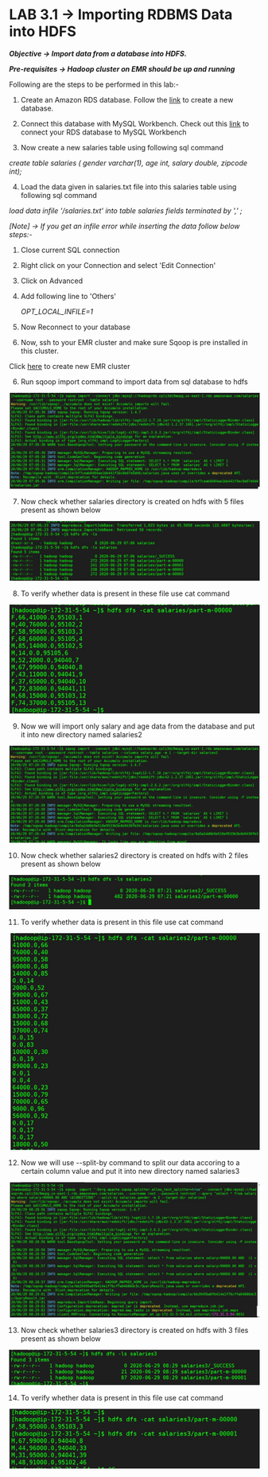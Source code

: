 # LAB 3.1 -> Importing RDBMS Data into HDFS

***Objective -> Import data from a database into HDFS.***

***Pre-requisites -> Hadoop cluster on EMR should be up and running***

Following are the steps to be performed in this lab:-

1. Create an Amazon RDS database. Follow the [link](https://github.com/prem1204/Pranay-CDAC/blob/aws-cloud/aws-services/rds-create-database.md) to create a new database.

2. Connect this database with MySQL Workbench. Check out this [link](https://github.com/prem1204/Pranay-CDAC/blob/aws-cloud/aws-services/rds-connect-db.md) to connect your RDS database to MySQL Workbench
   
3. Now create a new salaries table using following sql command

*create table salaries (
gender varchar(1),
age int,
salary double,
zipcode int);*

4. Load the data given in salaries.txt file into this salaries table using following sql command

*load data infile '<path-to-file>/salaries.txt' into table salaries fields terminated by ',' ;*

*[Note] -> If you get an infile error while inserting the data follow below steps:-*

   1.  Close current SQL connection
   2.  Right click on your Connection and select 'Edit Connection'
   3.  Click on Advanced
   4.  Add following line to 'Others'

        *OPT_LOCAL_INFILE=1*

   5.  Now Reconnect to your database

5. Now, ssh to your EMR cluster and make sure Sqoop is pre installed in this cluster. 

Click [here](../../../../aws-services/emr-cluster-creation.md) to create new EMR cluster

6. Run sqoop import command to import data from sql database to hdfs

![sqoop-import](../../images/sqoop/import/sqoop-import.jpeg)

7. Now check whether salaries directory is created on hdfs with 5 files present as shown below

![sqoop-import-dfs-ls](../../images/sqoop/import/sqoop-import-dfs-ls.jpeg)

8. To verify whether data is present in these file use cat command

![sqoop-import-dfs-cat](../../images/sqoop/import/sqoop-import-dfs-cat.jpeg)

9. Now we will import only salary and age data from the database and put it into new directory named salaries2

![sqoop-import](../../images/sqoop/import/sqoop-import-sal-age.jpeg)

10. Now check whether salaries2 directory is created on hdfs with 2 files present as shown below

![sqoop-import-dfs-ls](../../images/sqoop/import/sqoop-import-dfs-ls-sal2.jpeg)

11. To verify whether data is present in this file use cat command

![sqoop-import-dfs-cat](../../images/sqoop/import/sqoop-import-dfs-cat-sal2.jpeg)

12. Now we will use --split-by command to split our data accoring to a certain column value and put it into new directory named salaries3

![sqoop-import](../../images/sqoop/import/sqoop-import-sal3.jpeg)

13. Now check whether salaries3 directory is created on hdfs with 3 files present as shown below

![sqoop-import-dfs-ls](../../images/sqoop/import/sqoop-import-dfs-ls-sal3.jpeg)

14.  To verify whether data is present in this file use cat command

![sqoop-import-dfs-cat](../../images/sqoop/import/sqoop-import-dfs-cat-sal3.jpeg)